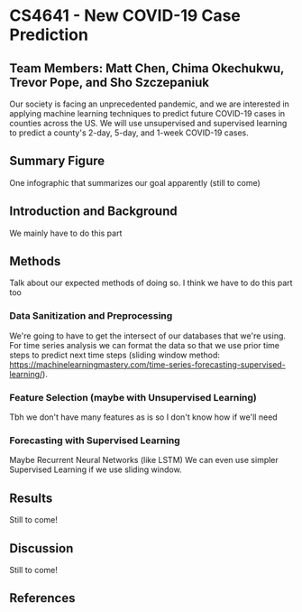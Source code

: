 # CS4641 - New COVID-19 Case Prediction
## Team Members: Matt Chen, Chima Okechukwu, Trevor Pope, and Sho Szczepaniuk
Our society is facing an unprecedented pandemic, and we are interested in applying machine learning techniques to predict future COVID-19 cases in counties across the US. We will use unsupervised and supervised learning to predict a county's 2-day, 5-day, and 1-week COVID-19 cases.

## Summary Figure
One infographic that summarizes our goal apparently (still to come)

## Introduction and Background
We mainly have to do this part

## Methods
Talk about our expected methods of doing so. 
I think we have to do this part too
### Data Sanitization and Preprocessing
We're going to have to get the intersect of our databases that we're using. For time series analysis we can format the data so that we use prior time steps to predict next time steps (sliding window method: https://machinelearningmastery.com/time-series-forecasting-supervised-learning/).

### Feature Selection (maybe with Unsupervised Learning)
Tbh we don't have many features as is so I don't know how if we'll need 

### Forecasting with Supervised Learning
Maybe Recurrent Neural Networks (like LSTM)
We can even use simpler Supervised Learning if we use sliding window.

## Results
Still to come!

## Discussion 
Still to come!

## References
